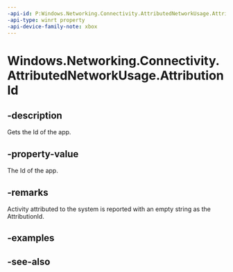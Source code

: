 ```yaml
---
-api-id: P:Windows.Networking.Connectivity.AttributedNetworkUsage.AttributionId
-api-type: winrt property
-api-device-family-note: xbox
---
```


<!-- Property syntax
public string AttributionId { get; }
-->

# Windows.Networking.Connectivity.AttributedNetworkUsage.AttributionId

## -description
Gets the Id of the app.

## -property-value
The Id of the app.

## -remarks
Activity attributed to the system is reported with an empty string as the AttributionId.

## -examples

## -see-also
